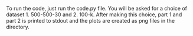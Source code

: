 To run the code, just run the code.py file. You will be asked for a choice of dataset 1. 500-500-30 and 2. 100-k. After making this choice, part 1 and part 2 is printed to stdout and the plots are created as png files in the directory.